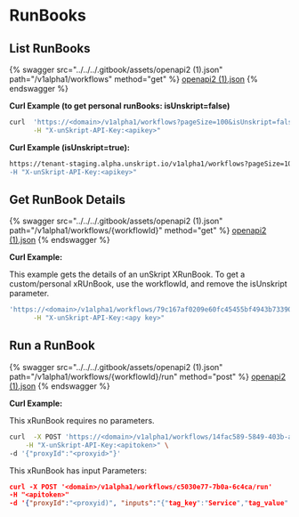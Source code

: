 # RunBooks

## List RunBooks

{% swagger src="../../../.gitbook/assets/openapi2 (1).json" path="/v1alpha1/workflows" method="get" %}
[openapi2 (1).json](<../../../.gitbook/assets/openapi2 (1).json>)
{% endswagger %}

**Curl Example (to get personal runBooks: isUnskript=false)**

```bash
curl  'https://<domain>/v1alpha1/workflows?pageSize=100&isUnskript=false' \
      -H "X-unSkript-API-Key:<apikey>" 

```

**Curl Example (isUnskript=true):**

```bash
https://tenant-staging.alpha.unskript.io/v1alpha1/workflows?pageSize=100&isUnskript=true' \
-H "X-unSkript-API-Key:<apikey>"

```

## Get RunBook Details

{% swagger src="../../../.gitbook/assets/openapi2 (1).json" path="/v1alpha1/workflows/{workflowId}" method="get" %}
[openapi2 (1).json](<../../../.gitbook/assets/openapi2 (1).json>)
{% endswagger %}

**Curl Example:**

This example gets the details of an unSkript XRunBook.  To get a custom/personal xRUnBook, use the workflowId, and remove  the isUnskript parameter.

```bash
'https://<domain>/v1alpha1/workflows/79c167af0209e60fc45455bf4943b733904d4ab8654028d8434d193d1bf8c16c?isUnskript=true' \
      -H "X-unSkript-API-Key:<apy key>" 
```

## Run a RunBook

{% swagger src="../../../.gitbook/assets/openapi2 (1).json" path="/v1alpha1/workflows/{workflowId}/run" method="post" %}
[openapi2 (1).json](<../../../.gitbook/assets/openapi2 (1).json>)
{% endswagger %}

**Curl Example:**

This xRunBook requires no parameters.

```bash
curl  -X POST 'https://<domain>/v1alpha1/workflows/14fac589-5849-403b-afcf-ed8079099500/run' \
	-H "X-unSkript-API-Key:<apitoken>" \
-d '{"proxyId":"<proxyid>"}'
```

This xRunBook has input Parameters:

```json
curl -X POST '<domain>/v1alpha1/workflows/c5030e77-7b0a-6c4ca/run'
-H "<apitoken>"
-d '{"proxyId":"<proxyid)", "inputs":"{"tag_key":"Service","tag_value":"MongoDB", "user_name":"test123"}"}'
```
